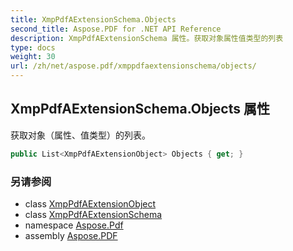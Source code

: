 ```yaml
---
title: XmpPdfAExtensionSchema.Objects
second_title: Aspose.PDF for .NET API Reference
description: XmpPdfAExtensionSchema 属性。获取对象属性值类型的列表
type: docs
weight: 30
url: /zh/net/aspose.pdf/xmppdfaextensionschema/objects/
---
```

## XmpPdfAExtensionSchema.Objects 属性

获取对象（属性、值类型）的列表。

```csharp
public List<XmpPdfAExtensionObject> Objects { get; }
```

### 另请参阅

* class [XmpPdfAExtensionObject](../../xmppdfaextensionobject/)
* class [XmpPdfAExtensionSchema](../)
* namespace [Aspose.Pdf](../../../aspose.pdf/)
* assembly [Aspose.PDF](../../../)